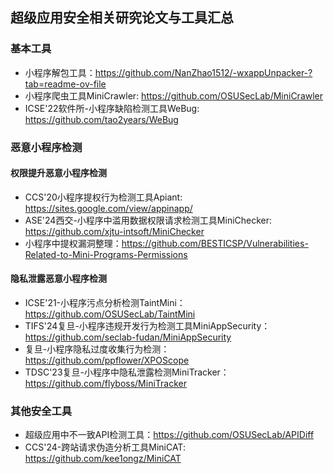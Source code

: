 ## 超级应用安全相关研究论文与工具汇总

### 基本工具
- 小程序解包工具：https://github.com/NanZhao1512/-wxappUnpacker-?tab=readme-ov-file
- 小程序爬虫工具MiniCrawler: https://github.com/OSUSecLab/MiniCrawler
- ICSE'22软件所-小程序缺陷检测工具WeBug: https://github.com/tao2years/WeBug
  
### 恶意小程序检测

#### 权限提升恶意小程序检测

- CCS'20小程序提权行为检测工具Apiant: https://sites.google.com/view/appinapp/
- ASE'24西交-小程序中滥用数据权限请求检测工具MiniChecker: https://github.com/xjtu-intsoft/MiniChecker
- 小程序中提权漏洞整理：https://github.com/BESTICSP/Vulnerabilities-Related-to-Mini-Programs-Permissions

#### 隐私泄露恶意小程序检测
- ICSE'21-小程序污点分析检测TaintMini：https://github.com/OSUSecLab/TaintMini
- TIFS'24复旦-小程序违规开发行为检测工具MiniAppSecurity：https://github.com/seclab-fudan/MiniAppSecurity
- 复旦-小程序隐私过度收集行为检测：https://github.com/ppflower/XPOScope
- TDSC'23复旦-小程序中隐私泄露检测MiniTracker：https://github.com/flyboss/MiniTracker

### 其他安全工具
- 超级应用中不一致API检测工具：https://github.com/OSUSecLab/APIDiff
- CCS'24-跨站请求伪造分析工具MiniCAT: https://github.com/kee1ongz/MiniCAT
